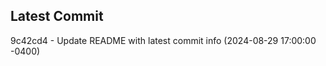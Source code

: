
## Latest Commit
9c42cd4 - Update README with latest commit info (2024-08-29 17:00:00 -0400) <Yunxi-Zhou>
